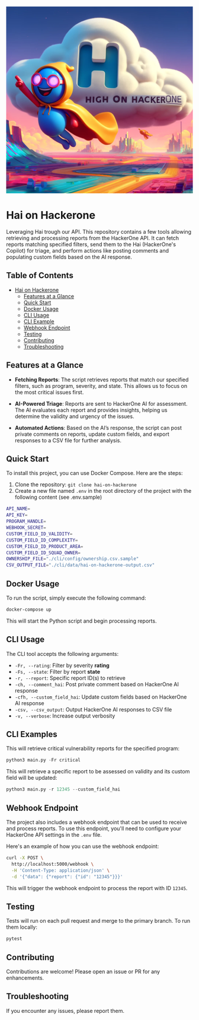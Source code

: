 ![image info](images/haigh-on-h1onh1.webp)

# Hai on Hackerone

Leveraging Hai trough our API. This repository contains a few tools allowing retrieving and processing reports from the HackerOne API. It can fetch reports matching specified filters, send them to the Hai (HackerOne's Copilot) for triage, and perform actions like posting comments and populating custom fields based on the AI response.

## Table of Contents

- [Hai on Hackerone](#hai-on-hackerone)
  - [Features at a Glance](#features-at-a-glance)
  - [Quick Start](#quick-start)
  - [Docker Usage](#docker-usage)
  - [CLI Usage](#cli-usage)
  - [CLI Example](#cli-examples)
  - [Webhook Endpoint](#webhook-endpoint)
  - [Testing](#testing)
  - [Contributing](#contributing)
  - [Troubleshooting](#troubleshooting)

## Features at a Glance

- **Fetching Reports**: The script retrieves reports that match our specified filters, such as program, severity, and state. This allows us to focus on the most critical issues first.

- **AI-Powered Triage**: Reports are sent to HackerOne AI for assessment. The AI evaluates each report and provides insights, helping us determine the validity and urgency of the issues.

- **Automated Actions**: Based on the AI’s response, the script can post private comments on reports, update custom fields, and export responses to a CSV file for further analysis.

## Quick Start

To install this project, you can use Docker Compose. Here are the steps:

1. Clone the repository: `git clone hai-on-hackerone`
2. Create a new file named `.env` in the root directory of the project with the following content (see .env.sample)

```bash
API_NAME=
API_KEY=
PROGRAM_HANDLE=
WEBHOOK_SECRET=
CUSTOM_FIELD_ID_VALIDITY=
CUSTOM_FIELD_ID_COMPLEXITY=
CUSTOM_FIELD_ID_PRODUCT_AREA=
CUSTOM_FIELD_ID_SQUAD_OWNER=
OWNERSHIP_FILE="./cli/config/ownership.csv.sample"
CSV_OUTPUT_FILE="./cli/data/hai-on-hackerone-output.csv"
```

## Docker Usage

To run the script, simply execute the following command:

```bash
docker-compose up
```

This will start the Python script and begin processing reports.

## CLI Usage

The CLI tool accepts the following arguments:

- `-Fr, --rating`: Filter by severity **rating**
- `-Fs, --state`: Filter by report **state**
- `-r, --report`: Specific report ID(s) to retrieve
- `-ch, --comment_hai`: Post private comment based on HackerOne AI response
- `-cfh, --custom_field_hai`: Update custom fields based on HackerOne AI response
- `-csv, --csv_output`: Output HackerOne AI responses to CSV file
- `-v, --verbose`: Increase output verbosity

## CLI Examples

This will retrieve critical vulnerability reports for the specified program:

```python
python3 main.py -Fr critical
```

This will retrieve a specific report to be assessed on validity and its custom field will be updated:

```python
python3 main.py -r 12345 --custom_field_hai
```

## Webhook Endpoint

The project also includes a webhook endpoint that can be used to receive and process reports. To use this endpoint, you'll need to configure your HackerOne API settings in the `.env` file.

Here's an example of how you can use the webhook endpoint:

```bash
curl -X POST \
  http://localhost:5000/webhook \
  -H 'Content-Type: application/json' \
  -d '{"data": {"report": {"id": "12345"}}}'
```

This will trigger the webhook endpoint to process the report with ID `12345`.

## Testing

Tests will run on each pull request and merge to the primary branch. To run them locally:

```bash
pytest 
```

## Contributing

Contributions are welcome! Please open an issue or PR for any enhancements.

## Troubleshooting

If you encounter any issues, please report them.
